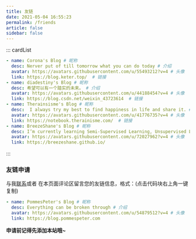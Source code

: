```yaml
---
title: 友链
date: 2021-05-04 16:55:23
permalink: /friends
article: false
sidebar: false
---
```


<!--
普通卡片列表容器，可用于友情链接、项目推荐、古诗词展示等。
cardList 后面可跟随一个数字表示每行最多显示多少个，选值范围1~4，默认3。在小屏时会根据屏幕宽度减少每行显示数量。
-->

::: cardList
```yaml
- name: Corona's Blog # 昵称
  desc: Nerver put of till tomorrow what you can do today # 介绍
  avatar: https://avatars.githubusercontent.com/u/55493212?v=4 # 头像
  link: https://blog.keter.top/  # 链接
- name: diadestiny's Blog # 昵称
  desc: 希望可以有一个踏实的未来。 # 介绍
  avatar: https://avatars.githubusercontent.com/u/44188454?v=4 # 头像
  link: https://blog.csdn.net/weixin_43723614  # 链接
- name: Therainsisme's Blog # 昵称
  desc:  I always try my best to find happiness in life and share it. # 介绍
  avatar: https://avatars.githubusercontent.com/u/41776735?v=4 # 头像
  link: https://notebook.therainisme.com/  # 链接
- name: BreezeShane's Blog # 昵称
  desc: I’m currently learning Semi-Supervised Learning, Unsupervised Learning and Reinforcement Learning!!! # 介绍
  avatar: https://avatars.githubusercontent.com/u/72027962?v=4 # 头像
  link: https://breezeshane.github.io/
```
:::

### 友链申请

与我[联系](/about/#联系)或者 在本页面评论区留言您的友链信息，格式：(点击代码块右上角一键复制)

```yaml
- name: PommesPeter's Blog # 昵称
  desc: Everything can be broken through # 介绍
  avatar: https://avatars.githubusercontent.com/u/54879512?v=4 # 头像
  link: https://blog.pommespeter.com
```

**申请前记得先添加本站哦~**